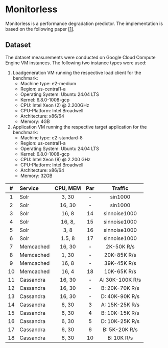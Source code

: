 # Monitorless

Monitorless is a performance degradation predictor.
The implementation is based on the following paper [\[1\]](https://dl.acm.org/doi/pdf/10.1145/3361525.3361543).

## Dataset

The dataset measurements were conducted on Google Cloud Compute Engine VM instances.
The following two instance types were used:

1. Loadgeneration VM running the respective load client for the benchmark:
   - Machine type: e2-medium
   - Region: us-central1-a
   - Operating System: Ubuntu 24.04 LTS
   - Kernel: 6.8.0-1008-gcp
   - CPU: Intel Xeon (2) @ 2.200GHz
   - CPU-Platform: Intel Broadwell
   - Architecture: x86/64
   - Memory: 4GB
2. Application VM running the respective target application for the benchmark:
   - Machine type: e2-standard-8
   - Region: us-central1-a
   - Operating System: Ubuntu 24.04 LTS
   - Kernel: 6.8.0-1008-gcp
   - CPU: Intel Xeon (8) @ 2.200 GHz
   - CPU-Platform: Intel Broadwell
   - Architecture: x86/64
   - Memory: 32GB

|  #  | Service   | CPU, MEM | Par |     Traffic     |
| :-: | :-------- | :------: | :-: | :-------------: |
|  1  | Solr      |  3, 30   |  -  |     sin1000     |
|  2  | Solr      |  16, 30  |  -  |     sin1000     |
|  3  | Solr      |  16, 8   | 14  |  sinnoise1000   |
|  4  | Solr      |  16, 8,  | 15  |  sinnoise1000   |
|  5  | Solr      |   3, 8   | 16  |  sinnoise1000   |
|  6  | Solr      |  1.5, 8  | 17  |  sinnoise1000   |
|  7  | Memcached |  16, 30  |  -  |   2K-50K R/s    |
|  8  | Memcached |  1, 30   |  -  |   20K-85K R/s   |
|  9  | Memcached |  16, 8   |  -  |   39K-45K R/s   |
| 10  | Memcached |  16, 4   | 18  |   10K-65K R/s   |
| 11  | Cassandra |  16, 30  |  -  | A: 30K-100K R/s |
| 12  | Cassandra |  16, 30  |  -  | B: 20K-70K R/s  |
| 13  | Cassandra |  16, 30  |  -  | D: 40K-90K R/s  |
| 14  | Cassandra |  6, 30   |  3  | A: 15K-25K R/s  |
| 15  | Cassandra |  6, 30   |  4  | B: 10K-15K R/s  |
| 16  | Cassandra |  6, 30   |  5  | D: 10K-25K R/s  |
| 17  | Cassandra |  6, 30   |  6  |  B: 5K-20K R/s  |
| 18  | Cassandra |  6, 30   | 10  |   B: 10K R/s    |
